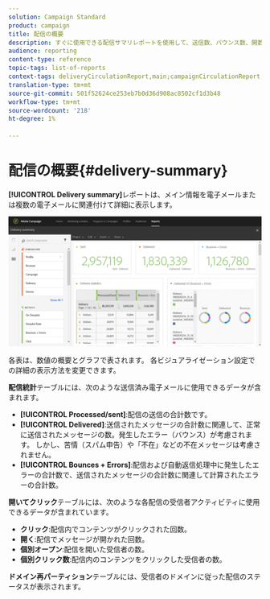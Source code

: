 ```yaml
---
solution: Campaign Standard
product: campaign
title: 配信の概要
description: すぐに使用できる配信サマリレポートを使用して、送信数、バウンス数、開数など、配信の統計情報を確認します。
audience: reporting
content-type: reference
topic-tags: list-of-reports
context-tags: deliveryCirculationReport,main;campaignCirculationReport,main;programCirculationReport,main
translation-type: tm+mt
source-git-commit: 501f52624ce253eb7b0d36d908ac8502cf1d3b48
workflow-type: tm+mt
source-wordcount: '218'
ht-degree: 1%

---
```



# 配信の概要{#delivery-summary}

**[!UICONTROL Delivery summary]**&#x200B;レポートは、メイン情報を電子メールまたは複数の電子メールに関連付けて詳細に表示します。

![](assets/campaign_reports_1.png)

各表は、数値の概要とグラフで表されます。 各ビジュアライゼーション設定での詳細の表示方法を変更できます。

**配信統計**&#x200B;テーブルには、次のような送信済み電子メールに使用できるデータが含まれます。

* **[!UICONTROL Processed/sent]**:配信の送信の合計数です。
* **[!UICONTROL Delivered]**:送信されたメッセージの合計数に関連して、正常に送信されたメッセージの数。発生したエラー（バウンス）が考慮されます。 しかし、苦情（スパム申告）や「不在」などの不在メッセージは考慮されません。
* **[!UICONTROL Bounces + Errors]**:配信および自動返信処理中に発生したエラーの合計数で、送信されたメッセージの合計数に関連して計算されたエラーの合計数。

**開いてクリック**&#x200B;テーブルには、次のような各配信の受信者アクティビティに使用できるデータが含まれています。

* **クリック**:配信内でコンテンツがクリックされた回数。
* **開く**:配信でメッセージが開かれた回数。
* **個別オープン**:配信を開いた受信者の数。
* **個別クリック数**:配信内のコンテンツをクリックした受信者の数。

**ドメイン再パーティション**&#x200B;テーブルには、受信者のドメインに従った配信のステータスが表示されます。
